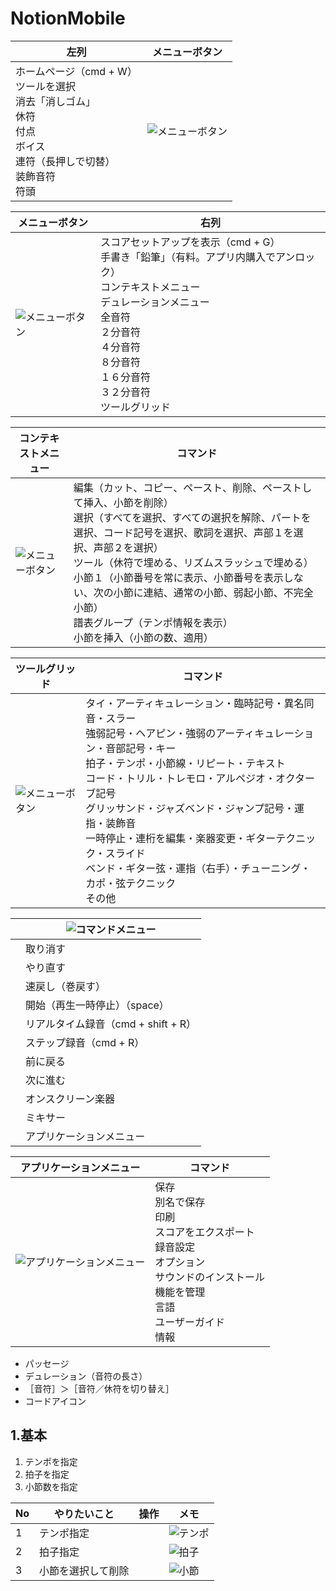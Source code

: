 # NotionMobile
|左列|メニューボタン|
|--|--|
|ホームページ（cmd + W）<br>ツールを選択<br>消去「消しゴム」<br>休符<br>付点<br>ボイス<br>連符（長押しで切替）<br>装飾音符<br>符頭|![メニューボタン](./images/cmd_button.png)  
  

|メニューボタン|右列|
|--|--|
|![メニューボタン](./images/cmd_button.png)|スコアセットアップを表示（cmd + G）<br>手書き「鉛筆」（有料。アプリ内購入でアンロック）<br>コンテキストメニュー<br>デュレーションメニュー<br>全音符<br>２分音符<br>４分音符<br>８分音符<br>１６分音符<br>３２分音符<br>ツールグリッド|

|コンテキストメニュー|コマンド|
|--|--|
|![メニューボタン](./images/context_menu.png)|編集（カット、コピー、ペースト、削除、ペーストして挿入、小節を削除）<br>選択（すべてを選択、すべての選択を解除、パートを選択、コード記号を選択、歌詞を選択、声部１を選択、声部２を選択）<br>ツール（休符で埋める、リズムスラッシュで埋める）<br>小節１（小節番号を常に表示、小節番号を表示しない、次の小節に連結、通常の小節、弱起小節、不完全小節）<br>譜表グループ（テンポ情報を表示）<br>小節を挿入（小節の数、適用）|

|ツールグリッド|コマンド|
|--|--|
|![メニューボタン](./images/tool_grid.png)|タイ・アーティキュレーション・臨時記号・異名同音・スラー<br>強弱記号・ヘアピン・強弱のアーティキュレーション・音部記号・キー<br>拍子・テンポ・小節線・リピート・テキスト<br>コード・トリル・トレモロ・アルペジオ・オクターブ記号<br>グリッサンド・ジャズベンド・ジャンプ記号・運指・装飾音<br>一時停止・連桁を編集・楽器変更・ギターテクニック・スライド<br>ベンド・ギター弦・運指（右手）・チューニング・カポ・弦テクニック<br>その他|

||![コマンドメニュー](./images/cmd_menu.png)|
|--|--|
||取り消す|
||やり直す|
||速戻し（巻戻す）|
||開始（再生一時停止）（space）|
||リアルタイム録音（cmd + shift + R）|
||ステップ録音（cmd + R）|
||前に戻る|
||次に進む|
||オンスクリーン楽器|
||ミキサー|
||アプリケーションメニュー|
  
  
|アプリケーションメニュー|コマンド|
|--|--|
|![アプリケーションメニュー](./images/application_menu.png)|保存<br>別名で保存<br>印刷<br>スコアをエクスポート<br>録音設定<br>オプション<br>サウンドのインストール<br>機能を管理<br>言語<br>ユーザーガイド<br>情報|


- パッセージ  
- デュレーション（音符の長さ）  
- ［音符］＞［音符／休符を切り替え］  
- コードアイコン  

## 1.基本
1. テンポを指定
2. 拍子を指定
3. 小節数を指定
  
|No|やりたいこと|操作|メモ|
|--|--|--|--|
|1|テンポ指定||![テンポ](./images/tempo.png)|
|2|拍子指定||![拍子](./images/beats.png)|
|3|小節を選択して削除||![小節](./images/measure.png)|

